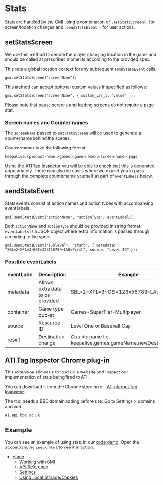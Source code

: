 # Stats

Stats are handled by the [GMI](gmi.md#gmi) using a combination of
`.setStatsScreen()` for screen/location changes and `.sendStatsEvent()` for user actions.

## setStatsScreen
We use this method to denote the player changing location in the game and
should be called at prescribed moments according to the provided spec.

This sets a global location context for any subsequent `sendStatsEvent` calls.

````
gmi.setStatsScreen("screenName");
````
This method can accept optional custom values if specified as follows:

````
gmi.setStatsScreen("screenName", { custom_var_1: "value" });
````

Please note that pause screens and loading screens do not require a page stat.

### Screen names and Counter names
The `screenName` passed to `setStatsScreen` will be used to generate a countername behind the scenes.

Counternames take the following format:

````
keepalive.<product-name.>games.<game-name>.<screen-name>.page
````

Using the [ATI Tag Inspector](#ATI-Tag-Inspector-Chrome-plug-in) you will be able to check that this is generated appropriately. There may also be cases where we expect you to pass through the complete countername yourself as part of `eventLabels` below.

## sendStatsEvent
Stats events consist of action names and action types with accompanying event labels:

````
gmi.sendStatsEvent("actionName", "actionType", eventLabels);
````
Both `actionName` and `actionType` should be provided in string format. `eventLabels` is a JSON object where extra information is passed through according to the spec:

````
gmi.sendStatsEvent("sublevel", "start", { metadata: "SBL=2~XPL=3~GSI=123456789~LAU=First", source: "Level ID" });
````

### Possible eventLabels

| eventLabel | Description | Example |
|------------|----------------------------------|---------|
| metadata   | Allows extra data to be provided | SBL=2~XPL=3~GSI=123456789~LAU=First |
| container  | Game type bucket                 | Games-SuperTier-Multiplayer |
| source     | Resource ID                      | Level One or Baseball Cap |
| result     | Destination change               | Countername i.e. keepalive.games.gameName.newDestination.page |

## ATI Tag Inspector Chrome plug-in

This extension allows us to load up a website and inspect our implementation of stats being fired to ATI.

You can download it from the Chrome store here - [AT Internet Tag Inspector](https://chrome.google.com/webstore/detail/at-internet-tag-inspector/epdfbeoiphkaeapcohmilhmpdeilgnok).

The tool needs a BBC domain adding before use:
Go to Settings > domains and add:
```
a1.api.bbc.co.uk
```

## Example
You can see an example of using stats in our [code demo](../src/main.js).
Open the accompanying `index.html` to see it in action.

* [Home](../README.md)
    * [Working with GMI](working-with-gmi.md)
    * [API Reference](gmi.md)
    * [Settings](settings.md)
    * [Using Local Storage/Cookies](data-storage.md#using-local-storagecookies)
